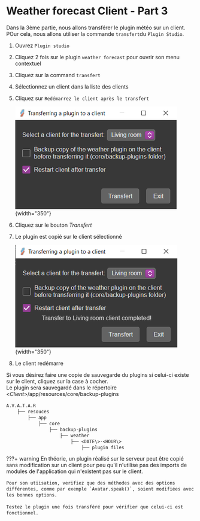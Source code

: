 #  Weather forecast Client - Part 3

Dans la 3ème partie, nous allons transférer le plugin météo sur un client. POur cela, nous allons utiliser la commande `transfert`du `Plugin Studio`.

1. Ouvrez `Plugin studio`
2. Cliquez 2 fois sur le plugin `weather forecast` pour ouvrir son menu contextuel
3. Cliquez sur la command `transfert`
4. Sélectionnez un client dans la liste des clients
5. Cliquez sur `Redémarrez le client après le transfert`

    ![weather-transfert](img/weather-transfert.png){width="350"}

6. Cliquez sur le bouton _Transfert_
7. Le plugin est copié sur le client sélectionné

    ![weather-transfert-complet](img/weather-transfert-complet.png){width="350"}

8. Le client redémarre    

Si vous désirez faire une copie de sauvegarde du plugins si celui-ci existe sur le client, cliquez sur la case à cocher.  
Le plugin sera sauvegardé dans le répertoire <_Client_\>/app/resources/core/backup-plugins

```
A.V.A.T.A.R
    ├── resouces
        ├── app
            ├── core
                ├── backup-plugins
                    ├── weather
                        ├── <DATE\>-<HOUR\>
                            ├── plugin files

```


???+ warning
    En théorie, un plugin réalisé sur le serveur peut être copié sans modification sur un client pour peu qu'il n'utilise pas des imports de modules de l'application qui n'existent pas sur le client. 

    Pour son utiisation, verifiez que des méthodes avec des options différentes, comme par exemple `Avatar.speak()`, soient modifiées avec les bonnes options.

    Testez le plugin une fois transféré pour vérifier que celui-ci est fonctionnel.

